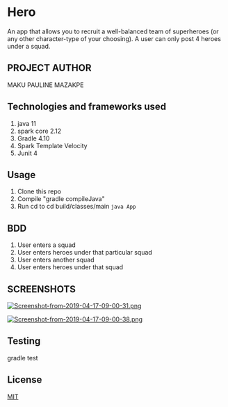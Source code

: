 # Hero
An app that allows you to recruit a well-balanced team of superheroes (or any other character-type of your choosing). A user can only post 4 heroes under a squad.

## PROJECT AUTHOR
MAKU PAULINE MAZAKPE

## Technologies and frameworks used
1. java 11
2. spark core 2.12
3. Gradle 4.10
4. Spark Template Velocity
5. Junit 4

## Usage
1. Clone this repo
2. Compile "gradle compileJava"
3. Run cd to cd build/classes/main `java App`

## BDD
1. User enters a squad
2. User enters heroes under that particular squad
3. User enters another squad
4. User enters heroes under that squad

## SCREENSHOTS

[![Screenshot-from-2019-04-17-09-00-31.png](https://i.postimg.cc/1XH4j7VS/Screenshot-from-2019-04-17-09-00-31.png)](https://postimg.cc/xNX0kRPp)

[![Screenshot-from-2019-04-17-09-00-38.png](https://i.postimg.cc/fTRbbK03/Screenshot-from-2019-04-17-09-00-38.png)](https://postimg.cc/jCBTgycK)

## Testing

gradle test

## License
[MIT](https://choosealicense.com/licenses/mit/)
